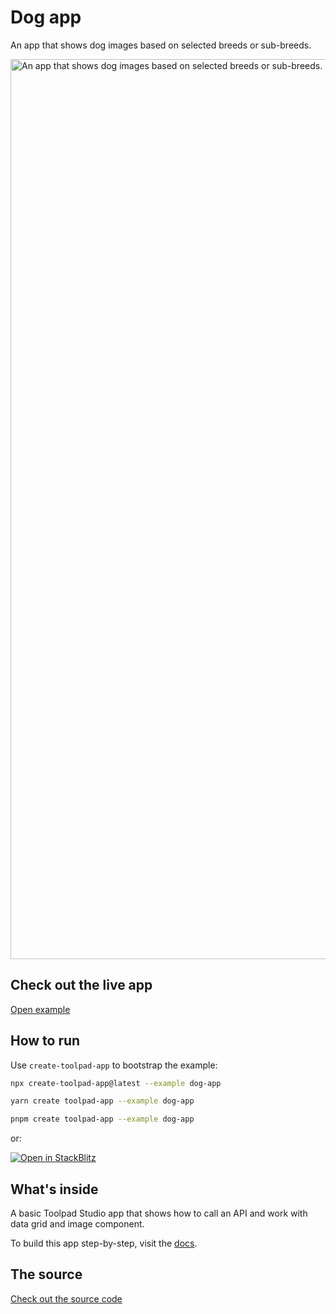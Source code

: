 # Dog app

<p class="description">An app that shows dog images based on selected breeds or sub-breeds.</p>

<a href="https://mui-toolpad-dog-app-production.up.railway.app/prod/pages/page" target="_blank">
  <img src="https://mui.com/static/toolpad/docs/studio/getting-started/first-app/step-13.png" alt="An app that shows dog images based on selected breeds or sub-breeds." style="aspect-ratio: 360/199;" width="1440">
</a>

## Check out the live app

[Open example](https://mui-toolpad-dog-app-production.up.railway.app/prod/pages/page)

## How to run

Use `create-toolpad-app` to bootstrap the example:

```bash
npx create-toolpad-app@latest --example dog-app
```

```bash
yarn create toolpad-app --example dog-app
```

```bash
pnpm create toolpad-app --example dog-app
```

or:

[![Open in StackBlitz](https://developer.stackblitz.com/img/open_in_stackblitz.svg)](https://stackblitz.com/fork/github/mui/mui-toolpad/tree/master/examples/dog-app)

## What's inside

A basic Toolpad Studio app that shows how to call an API and work with data grid and image component.

To build this app step-by-step, visit the [docs](https://mui.com/toolpad-studio/getting-started/first-app/#building-your-first-application).

## The source

[Check out the source code](https://github.com/mui/mui-toolpad/tree/master/examples/dog-app)
